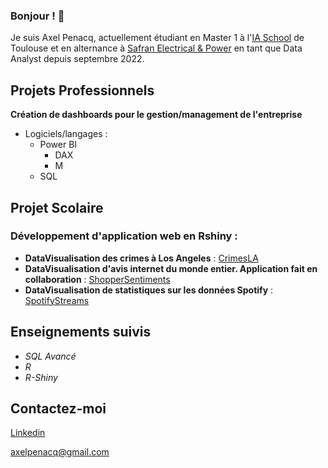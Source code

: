 ### Bonjour ! 👋

Je suis Axel Penacq, actuellement étudiant en Master 1 à l'[IA School](https://www.intelligence-artificielle-school.com/) de Toulouse et en alternance à [Safran Electrical & Power](https://www.safran-group.com/fr/societes/safran-electrical-power) en tant que Data Analyst depuis septembre 2022.

## Projets Professionnels 

**Création de dashboards pour le gestion/management de l'entreprise**

- Logiciels/langages :
    - Power BI
        - DAX
        - M
    - SQL 


## Projet Scolaire
### Développement d'application web en Rshiny :
- **DataVisualisation des crimes à Los Angeles** : [CrimesLA](https://github.com/Axelp64/CrimesLA)
- **DataVisualisation d'avis internet du monde entier. Application fait en collaboration** : [ShopperSentiments](https://github.com/Axelp64/Dashboard-RShinny-ShopperSentiments)
- **DataVisualisation de statistiques sur les données Spotify** : [SpotifyStreams](...)

## Enseignements suivis 

- *SQL Avancé*
- *R*
- *R-Shiny*

## Contactez-moi 

[Linkedin](https://fr.linkedin.com/in/axel-penacq-a3078a224) 

axelpenacq@gmail.com



<!--
**Axelp64/Axelp64** is a ✨ _special_ ✨ repository because its `README.md` (this file) appears on your GitHub profile.

Here are some ideas to get you started:

- 🔭 I’m currently working on ...
- 🌱 I’m currently learning ...
- 👯 I’m looking to collaborate on ...
- 🤔 I’m looking for help with ...
- 💬 Ask me about ...
- 📫 How to reach me: ...
- 😄 Pronouns: ...
- ⚡ Fun fact: ...
-->
